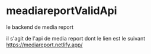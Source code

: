 # meadiareportValidApi
le backend de media report


il s'agit de l'api de media report dont le lien est le suivant https://mediareport.netlify.app/

